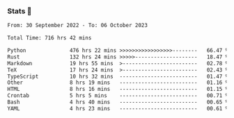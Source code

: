 ### Stats 👋
<!--START_SECTION:waka-->

```txt
From: 30 September 2022 - To: 06 October 2023

Total Time: 716 hrs 42 mins

Python              476 hrs 22 mins >>>>>>>>>>>>>>>>>--------   66.47 %
Rust                132 hrs 24 mins >>>>>--------------------   18.47 %
Markdown            19 hrs 55 mins  >------------------------   02.78 %
TeX                 17 hrs 24 mins  >------------------------   02.43 %
TypeScript          10 hrs 32 mins  -------------------------   01.47 %
Other               8 hrs 19 mins   -------------------------   01.16 %
HTML                8 hrs 16 mins   -------------------------   01.15 %
Crontab             5 hrs 5 mins    -------------------------   00.71 %
Bash                4 hrs 40 mins   -------------------------   00.65 %
YAML                4 hrs 23 mins   -------------------------   00.61 %
```

<!--END_SECTION:waka-->

<!--
**buhaytza2005/buhaytza2005** is a ✨ _special_ ✨ repository because its `README.md` (this file) appears on your GitHub profile.

Here are some ideas to get you started:

- 🔭 I’m currently working on ...
- 🌱 I’m currently learning ...
- 👯 I’m looking to collaborate on ...
- 🤔 I’m looking for help with ...
- 💬 Ask me about ...
- 📫 How to reach me: ...
- 😄 Pronouns: ...
- ⚡ Fun fact: ...
-->


